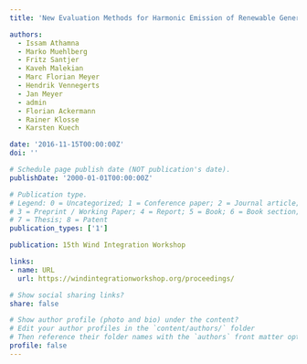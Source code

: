 ```yaml
---
title: 'New Evaluation Methods for Harmonic Emission of Renewable Generation'

authors:
  - Issam Athamna
  - Marko Muehlberg
  - Fritz Santjer
  - Kaveh Malekian
  - Marc Florian Meyer
  - Hendrik Vennegerts
  - Jan Meyer
  - admin
  - Florian Ackermann
  - Rainer Klosse
  - Karsten Kuech

date: '2016-11-15T00:00:00Z'
doi: ''

# Schedule page publish date (NOT publication's date).
publishDate: '2000-01-01T00:00:00Z'

# Publication type.
# Legend: 0 = Uncategorized; 1 = Conference paper; 2 = Journal article;
# 3 = Preprint / Working Paper; 4 = Report; 5 = Book; 6 = Book section;
# 7 = Thesis; 8 = Patent
publication_types: ['1']

publication: 15th Wind Integration Workshop

links:
- name: URL
  url: https://windintegrationworkshop.org/proceedings/

# Show social sharing links?
share: false

# Show author profile (photo and bio) under the content?
# Edit your author profiles in the `content/authors/` folder
# Then reference their folder names with the `authors` front matter option above
profile: false
---
```

